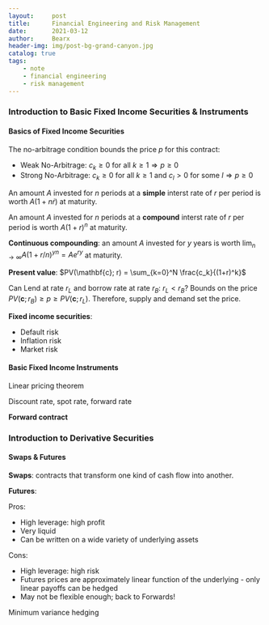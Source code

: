 ```yaml
---
layout:     post
title:      Financial Engineering and Risk Management
date:       2021-03-12
author:     Bearx
header-img: img/post-bg-grand-canyon.jpg
catalog: true
tags:
    - note
    - financial engineering
    - risk management
---
```


### Introduction to Basic Fixed Income Securities & Instruments

#### Basics of Fixed Income Securities

The no-arbitrage condition bounds the price *p* for this contract:

* Weak No-Arbitrage: $c_k \geq 0$ for all $k \geq 1 \Rightarrow p \geq 0$
* Strong No-Arbitrage: $c_k \geq 0$ for all $k \geq 1$ and $c_l>0$ for some $l \Rightarrow p \geq 0$

An amount *A* invested for *n* periods at a __simple__ interst rate of *r* per period is worth $A(1+n\dot r)$ at maturity.

An amount *A* invested for *n* periods at a __compound__ interst rate of *r* per period is worth $A(1+r)^n$ at maturity.

__Continuous compounding__: an amount *A* invested for *y* years is worth $\lim_{n\to \infty} A(1+r/n)^{yn}=A e^{ry}$ at maturity.

__Present value__: $PV(\mathbf{c}; r) = \sum_{k=0}^N \frac{c_k}{(1+r)^k}$

Can Lend at rate $r_L$ and borrow rate at rate $r_B$: $r_L < r_B$? Bounds on the price $PV(\mathbf{c}; r_B) \geq p \geq PV(\mathbf{c}; r_L)$. Therefore, supply and demand set the price.

__Fixed income securities__:

* Default risk
* Inflation risk
* Market risk

#### Basic Fixed Income Instruments

Linear pricing theorem

Discount rate, spot rate, forward rate

__Forward contract__

### Introduction to Derivative Securities

#### Swaps & Futures

__Swaps__: contracts that transform one kind of cash flow into another.

__Futures__: 

Pros:
* High leverage: high profit
* Very liquid
* Can be written on a wide variety of underlying assets

Cons:
* High leverage: high risk
* Futures prices are approximately linear function of the underlying - only linear payoffs can be hedged
* May not be flexible enough; back to Forwards!

Minimum variance hedging

